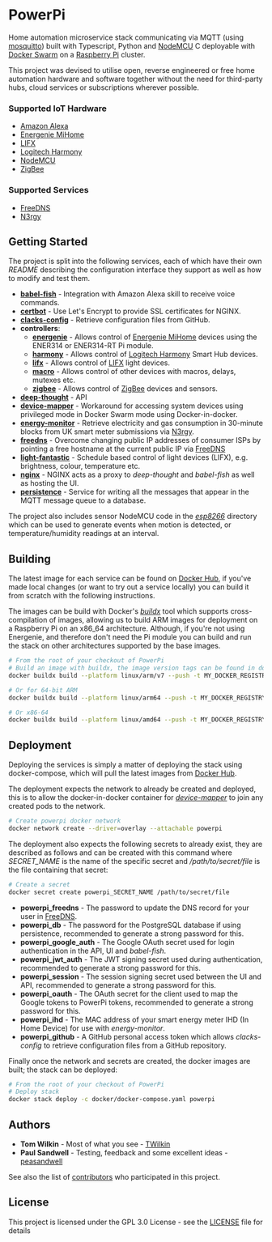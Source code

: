 # PowerPi

Home automation microservice stack communicating via MQTT (using [mosquitto](https://mosquitto.org/)) built with Typescript, Python and [NodeMCU](https://en.wikipedia.org/wiki/NodeMCU) C deployable with [Docker Swarm](https://docs.docker.com/engine/swarm/) on a [Raspberry Pi](https://www.raspberrypi.com/) cluster.

This project was devised to utilise open, reverse engineered or free home automation hardware and software together without the need for third-party hubs, cloud services or subscriptions wherever possible.

### Supported IoT Hardware

-   [Amazon Alexa](https://developer.amazon.com/en-GB/alexa/devices)
-   [Energenie MiHome](https://energenie4u.co.uk/catalogue/category/Raspberry-Pi-Accessories)
-   [LIFX](https://www.lifx.com/)
-   [Logitech Harmony](https://www.logitech.com/en-gb/products/harmony.html)
-   [NodeMCU](https://en.wikipedia.org/wiki/NodeMCU)
-   [ZigBee](https://en.wikipedia.org/wiki/Zigbee)

### Supported Services

-   [FreeDNS](https://freedns.afraid.org/)
-   [N3rgy](http://www.n3rgy.com/)

## Getting Started

The project is split into the following services, each of which have their own _README_ describing the configuration interface they support as well as how to modify and test them.

-   [**babel-fish**](services/babel-fish/README.md) - Integration with Amazon Alexa skill to receive voice commands.
-   [**certbot**](services/certbot/README.md) - Use Let's Encrypt to provide SSL certificates for NGINX.
-   [**clacks-config**](services/clacks-config/README.md) - Retrieve configuration files from GitHub.
-   **controllers**:
    -   [**energenie**](controllers/energenie/README.md) - Allows control of [Energenie MiHome](https://energenie4u.co.uk/catalogue/category/Raspberry-Pi-Accessories) devices using the ENER314 or ENER314-RT Pi module.
    -   [**harmony**](controllers/harmony/README.md) - Allows control of [Logitech Harmony](https://www.logitech.com/en-gb/products/harmony.html) Smart Hub devices.
    -   [**lifx**](controllers/lifx/README.md) - Allows control of [LIFX](https://www.lifx.com/) light devices.
    -   [**macro**](controllers/macro/README.md) - Allows control of other devices with macros, delays, mutexes etc.
    -   [**zigbee**](controllers/zigbee/README.md) - Allows control of [ZigBee](https://en.wikipedia.org/wiki/Zigbee) devices and sensors.
-   [**deep-thought**](services/deep-thought/README.md) - API
-   [**device-mapper**](services/device-mapper/README.md) - Workaround for accessing system devices using privileged mode in Docker Swarm mode using Docker-in-docker.
-   [**energy-monitor**](services/energy-monitor/README.md) - Retrieve electricity and gas consumption in 30-minute blocks from UK smart meter submissions via [N3rgy](http://www.n3rgy.com/).
-   [**freedns**](services/freedns/README.md) - Overcome changing public IP addresses of consumer ISPs by pointing a free hostname at the current public IP via [FreeDNS](https://freedns.afraid.org/)
-   [**light-fantastic**](services/light-fantastic/README.md) - Schedule based control of light devices (LIFX), e.g. brightness, colour, temperature etc.
-   [**nginx**](services/nginx/README.md) - NGINX acts as a proxy to _deep-thought_ and _babel-fish_ as well as hosting the UI.
-   [**persistence**](services/persistence/README.md) - Service for writing all the messages that appear in the MQTT message queue to a database.

The project also includes sensor NodeMCU code in the [_esp8266_](esp8266/README.md) directory which can be used to generate events when motion is detected, or temperature/humidity readings at an interval.

## Building

The latest image for each service can be found on [Docker Hub](https://hub.docker.com/u/twilkin), if you've made local changes (or want to try out a service locally) you can build it from scratch with the following instructions.

The images can be build with Docker's [_buildx_](https://docs.docker.com/buildx/working-with-buildx/) tool which supports cross-compilation of images, allowing us to build ARM images for deployment on a Raspberry Pi on an x86_64 architecture. Although, if you're not using Energenie, and therefore don't need the Pi module you can build and run the stack on other architectures supported by the base images.

```bash
# From the root of your checkout of PowerPi
# Build an image with buildx, the image version tags can be found in docker/docker-compose.yaml
docker buildx build --platform linux/arm/v7 --push -t MY_DOCKER_REGISTRY/powerpi-clacks-config:0.1.1 -f services/clacks-config/Dockerfile .

# Or for 64-bit ARM
docker buildx build --platform linux/arm64 --push -t MY_DOCKER_REGISTRY/powerpi-clacks-config:0.1.1 -f services/clacks-config/Dockerfile .

# Or x86-64
docker buildx build --platform linux/amd64 --push -t MY_DOCKER_REGISTRY/powerpi-clacks-config:0.1.1 -f services/clacks-config/Dockerfile .
```

## Deployment

Deploying the services is simply a matter of deploying the stack using docker-compose, which will pull the latest images from [Docker Hub](https://hub.docker.com/u/twilkin).

The deployment expects the network to already be created and deployed, this is to allow the docker-in-docker container for [_device-mapper_](services/device-mapper/README.md) to join any created pods to the network.

```bash
# Create powerpi docker network
docker network create --driver=overlay --attachable powerpi
```

The deployment also expects the following secrets to already exist, they are described as follows and can be created with this command where _SECRET_NAME_ is the name of the specific secret and _/path/to/secret/file_ is the file containing that secret:

```bash
# Create a secret
docker secret create powerpi_SECRET_NAME /path/to/secret/file
```

-   **powerpi_freedns** - The password to update the DNS record for your user in [FreeDNS](https://freedns.afraid.org/).
-   **powerpi_db** - The password for the PostgreSQL database if using persistence, recommended to generate a strong password for this.
-   **powerpi_google_auth** - The Google OAuth secret used for login authentication in the API, UI and _babel-fish_.
-   **powerpi_jwt_auth** - The JWT signing secret used during authentication, recommended to generate a strong password for this.
-   **powerpi_session** - The session signing secret used between the UI and API, recommended to generate a strong password for this.
-   **powerpi_oauth** - The OAuth secret for the client used to map the Google tokens to PowerPi tokens, recommended to generate a strong password for this.
-   **powerpi_ihd** - The MAC address of your smart energy meter IHD (In Home Device) for use with _energy-monitor_.
-   **powerpi_github** - A GitHub personal access token which allows _clacks-config_ to retrieve configuration files from a GitHub repository.

Finally once the network and secrets are created, the docker images are built; the stack can be deployed:

```bash
# From the root of your checkout of PowerPi
# Deploy stack
docker stack deploy -c docker/docker-compose.yaml powerpi
```

## Authors

-   **Tom Wilkin** - Most of what you see - [TWilkin](https://github.com/TWilkin)
-   **Paul Sandwell** - Testing, feedback and some excellent ideas - [peasandwell](https://github.com/peasandwell)

See also the list of [contributors](https://github.com/TWilkin/powerpi/contributors) who participated in this project.

## License

This project is licensed under the GPL 3.0 License - see the [LICENSE](LICENSE) file for details
